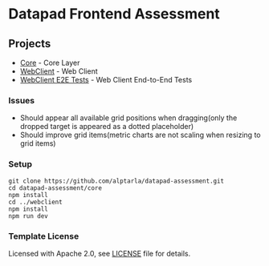 # Datapad Frontend Assessment

## Projects

- [Core](./core) - Core Layer
- [WebClient](./webclient) - Web Client
- [WebClient E2E Tests](./webclient.e2e) - Web Client End-to-End Tests


### Issues
 - Should appear all available grid positions when dragging(only the dropped target is appeared as a dotted placeholder)
 - Should improve grid items(metric charts are not scaling when resizing to grid items)

### Setup
```
git clone https://github.com/alptarla/datapad-assessment.git
cd datapad-assessment/core
npm install
cd ../webclient
npm install
npm run dev
```

### Template License

Licensed with Apache 2.0, see [LICENSE](LICENSE) file for details.
